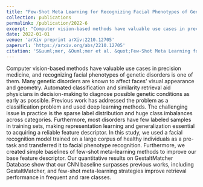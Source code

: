 ```yaml
---
title: "Few-Shot Meta Learning for Recognizing Facial Phenotypes of Genetic Disorders"
collection: publications
permalink: /publication/2022-6
excerpt: "Computer vision-based methods have valuable use cases in precision medicine, and recognizing facial phenotypes of genetic disorders is one of them. Many genetic disorders are known to affect faces&apos; visual appearance and geometry. Automated classification and similarity retrieval aid physicians in decision-making to diagnose possible genetic conditions as early as possible. Previous work has addressed the problem as a classification problem and used deep learning methods [...]"
date: 2022-01-01
venue: 'arXiv preprint arXiv:2210.12705'
paperurl: 'https://arxiv.org/abs/2210.12705'
citation: 'S&uuml;mer, &Ouml;mer et al. &quot;Few-Shot Meta Learning for Recognizing Facial Phenotypes of Genetic Disorders.&quot; arXiv preprint arXiv:2210.12705. 2022'
---
```

Computer vision-based methods have valuable use cases in precision medicine, and recognizing facial phenotypes of genetic disorders is one of them. Many genetic disorders are known to affect faces&apos; visual appearance and geometry. Automated classification and similarity retrieval aid physicians in decision-making to diagnose possible genetic conditions as early as possible. Previous work has addressed the problem as a classification problem and used deep learning methods. The challenging issue in practice is the sparse label distribution and huge class imbalances across categories. Furthermore, most disorders have few labeled samples in training sets, making representation learning and generalization essential to acquiring a reliable feature descriptor. In this study, we used a facial recognition model trained on a large corpus of healthy individuals as a pre-task and transferred it to facial phenotype recognition. Furthermore, we created simple baselines of few-shot meta-learning methods to improve our base feature descriptor. Our quantitative results on GestaltMatcher Database show that our CNN baseline surpasses previous works, including GestaltMatcher, and few-shot meta-learning strategies improve retrieval performance in frequent and rare classes.
